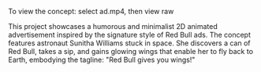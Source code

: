 To view the concept:
select ad.mp4, then view raw

This project showcases a humorous and minimalist 2D animated advertisement inspired by the signature style of Red Bull ads. The concept features astronaut Sunitha Williams stuck in space. She discovers a can of Red Bull, takes a sip, and gains glowing wings that enable her to fly back to Earth, embodying the tagline: "Red Bull gives you wings!"

